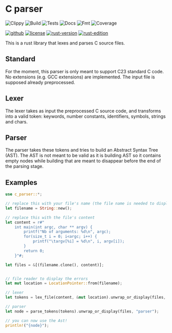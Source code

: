 # C parser

![Clippy](https://github.com/t-webber/html-filter/actions/workflows/clippy.yml/badge.svg?branch=main)
![Build](https://github.com/t-webber/html-filter/actions/workflows/build.yml/badge.svg?branch=main)
![Tests](https://github.com/t-webber/html-filter/actions/workflows/tests.yml/badge.svg?branch=main)
![Docs](https://github.com/t-webber/html-filter/actions/workflows/docs.yml/badge.svg?branch=main)
![Fmt](https://github.com/t-webber/html-filter/actions/workflows/fmt.yml/badge.svg?branch=main)
![Coverage](https://github.com/t-webber/html-filter/actions/workflows/coverage.yml/badge.svg?branch=main)

[![github](https://img.shields.io/badge/GitHub-t--webber/c--parser-blue?logo=GitHub)](https://github.com/t-webber/c-parser)
[![license](https://img.shields.io/badge/License-GPL3.0-darkgreen)](https://github.com/t-webber/c-parser?tab=GPL-3.0-1-ov-file)
[![rust-version](https://img.shields.io/badge/Rust--version-1.90-purple?logo=Rust)](https://releases.rs/docs/1.85.0/)
[![rust-edition](https://img.shields.io/badge/Rust--edition-2024-darkred?logo=Rust)](https://doc.rust-lang.org/stable/edition-guide/rust-2024/)

This is a rust library that lexes and parses C source files.

## Standard

For the moment, this parser is only meant to support C23 standard C code. No extensions (e.g. GCC extensions) are implemented. The input file is supposed already preprocessed.

## Lexer

The lexer takes as input the preprocessed C source code, and transforms into a valid token: keywords, number constants, identifiers, symbols, strings and chars.

## Parser

The parser takes these tokens and tries to build an Abstract Syntax Tree (AST). The AST is not meant to be valid as it is building AST so it contains empty nodes while building that are meant to disappear before the end of the parsing stage.

## Examples

```rust
use c_parser::*;

// replace this with your file's name (the file name is needed to display errors nicely)
let filename = String::new();

// replace this with the file's content
let content = r#"
    int main(int argc, char ** argv) {
        printf("Nb of arguments: %d\n", argc);
        for(size_t i = 0; i<argc; i++) {
            printf("\targv[%i] = %d\n", i, argv[i]);
        }
        return 0;
    }"#;

let files = &[(filename.clone(), content)];


// file reader to display the errors
let mut location = LocationPointer::from(filename);

// lexer
let tokens = lex_file(content, &mut location).unwrap_or_display(files, "lexer");

// parser
let node = parse_tokens(tokens).unwrap_or_display(files, "parser");

// you can now use the Ast!
println!("{node}");
```

